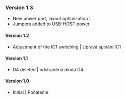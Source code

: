 ### Version 1.3
- New power part, layout optimization | 
- Jumpers added to USB-HOST power
#### Version 1.2
- Adjustment of the IC1 switching | Upravá spinání IC1
#### Version 1.1
- D4 deleted | odstraněná dioda D4
#### Version 1.0
- Initial | Počáteční